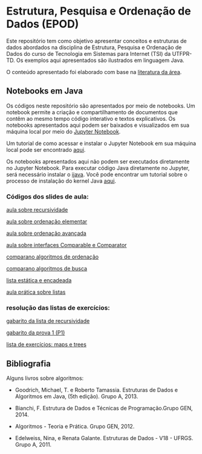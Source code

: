 # Estrutura, Pesquisa e Ordenação de Dados (EPOD)

<div>
  <div id="intro">
    <p> Este repositório tem como objetivo apresentar conceitos e estruturas de dados abordados na disciplina de Estrutura, Pesquisa e Ordenação de Dados do curso de Tecnologia em Sistemas para Internet (TSI) da UTFPR-TD. Os exemplos aqui apresentados são ilustrados em linguagem Java.</p> 
    <p>O conteúdo apresentado foi elaborado com base na <a href="#bibliografia">literatura da área</a>.</p>
  </div>

  <div>
    <h2>Notebooks em Java</h2>
    <p>Os códigos neste repositório são apresentados por meio de notebooks. Um notebook permite a criação e compartilhamento de documentos que contêm ao mesmo tempo código interativo e textos explicativos. Os notebooks apresentados aqui podem ser baixados e visualizados em sua máquina local por meio do <a href="https://jupyter.org/">Jupyter Notebook</a>.</p> 
    <p>Um tutorial de como acessar e instalar o Jupyter Notebook em sua máquina local pode ser encontrado <a href="https://medium.com/@pedrofullstack/introdu%C3%A7%C3%A3o-ao-jupyter-notebook-para-python-b2cf79cea31d#:~:text=Jupyter%20Notebook%20%C3%A9%20uma%20aplica%C3%A7%C3%A3o,c%C3%B3digo%20interativo%20e%20textos%20explicativos">aqui</a>.</p>
    <p>Os notebooks apresentados aqui não podem ser executados diretamente no Jupyter Notebook. Para executar código Java diretamente no Jupyter, será necessário instalar o <a href="https://github.com/SpencerPark/IJava/releases">ijava</a>. Você pode encontrar um tutorial sobre o processo de instalação do kernel Java <a href="https://saturncloud.io/blog/how-to-use-jupyter-notebook-for-java-a-comprehensive-guide/">aqui</a>.</p>
   <p>
   </p><h3>Códigos dos slides de aula:</h3>
    <p><a href="https://github.com/jjbaqueta/EPOD/blob/main/aula_recursividade.ipynb">aula sobre recursividade</a></p>
    <p><a href="https://github.com/jjbaqueta/EPOD/blob/main/aula_ordenacaoElementar.ipynb">aula sobre ordenação elementar</a></p>
    <p><a href="https://github.com/jjbaqueta/EPOD/blob/main/aula_ordenacaoAvancada.ipynb">aula sobre ordenação avançada</a></p>
    <p><a href="https://github.com/jjbaqueta/EPOD/blob/main/aula_pratica_arrays_comparable.ipynb">aula sobre interfaces Comparable e Comparator</a></p>
    <p><a href="https://github.com/jjbaqueta/EPOD/blob/main/aula_comparacaoOrdenacao.ipynb">comparano algoritmos de ordenação</a></p>
    <p><a href="https://github.com/jjbaqueta/EPOD/blob/main/aula_comparacaoBusca.ipynb">comparano algoritmos de busca</a></p>
    <p><a href="https://github.com/jjbaqueta/EPOD/blob/main/aula_listas.ipynb">lista estática e encadeada</a></p>
    <p><a href="https://github.com/jjbaqueta/EPOD/blob/main/aula_pratica_listas.ipynb">aula prática sobre listas</a></p>
   </p><h3>resolução das listas de exercícios:</h3>
    <p><a href="https://github.com/jjbaqueta/EPOD/blob/main/gabarito_exercicios_sobre_recursividade.ipynb">gabarito da lista de recursividade</a></p>
    <p><a href="https://github.com/jjbaqueta/EPOD/blob/main/prova_1.ipynb">gabarito da prova 1 (P1)</a></p>
    <p><a href="https://github.com/jjbaqueta/EPOD/blob/main/lista_exercicios_map.ipynb">lista de exercícios: maps e trees</a></p>
</p>
  </div>
  
  <div id="bibliografia">
    <h2>Bibliografia</h2>
      <p>Alguns livros sobre algoritmos:</p>
      <ul>
        <li><p>Goodrich, Michael, T. e Roberto Tamassia. Estruturas de Dados e Algoritmos em Java, (5th edição). Grupo A, 2013.</p></li>
        <li><p>Bianchi, F. Estrutura de Dados e Técnicas de Programação.Grupo GEN, 2014.</p></li>
        <li><p>Algoritmos - Teoria e Prática. Grupo GEN, 2012.</li>
        <li><p>Edelweiss, Nina, e Renata Galante. Estruturas de Dados - V18 - UFRGS. Grupo A, 2011.</p></li>
      </ul>
  </div>  
</div>
